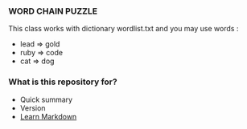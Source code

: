 ### WORD CHAIN PUZZLE ###

This class works with dictionary wordlist.txt and you may use words : 

* lead => gold
* ruby => code
* cat => dog 

### What is this repository for? ###

* Quick summary
* Version
* [Learn Markdown](https://bitbucket.org/tutorials/markdowndemo)
